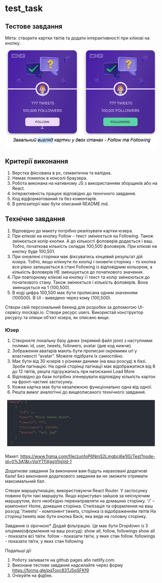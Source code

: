 # test_task

## Тестове завдання

Мета: створити картки твітів та додати інтерактивності при клікові на кнопку.

![cards png](./assets/tweet_cards.png)

## Критерії виконання

1. Верстка фіксована в рх, семантична та валідна.
2. Немає помилок в консолі браузера.
3. Робота виконана на нативному JS з використанням зборщиків або на React.
4. Інтерактивність працює відповідно до технічного завдання.
5. Код відформатований та без коментарів.
6. В репозиторії має бути описаний README.md.

## Технічне завдання

1. Відповідно до макету потрібно реалізувати картки юзера.
2. При клікові на кнопку Follow - текст змінюється на Following. Також
   змінюється колір кнопки. А до кількості фоловерів додається і ваш. Тобто,
   початкова кількість складає 100,500 фоловерів. При клікові на кнопку буде
   100,501.
3. При оновлені сторінки має фіксуватись кінцевий результат дій юзера. Тобто,
   якщо клікнути по кнопці і оновити сторінку - то кнопка все рівно залишається
   в стані Following із відповідним кольором, а кількість фоловерів НЕ
   зменшується до початкового значення.
4. При повторному клікові на кнопку її текст та колір змінюються до початкового
   стану. Також змінюється і кількість фоловерів. Вона зменшується на 1
   (100,500).
5. В коді цифра 100,500 має бути прописана одним значенням (100500). В UI -
   виведено через кому (100,500).

Створи свій персональний бекенд для розробки за допомогою UI-сервісу mockapi.io.
Створи ресурс users. Використай конструктор ресурсу та опиши об'єкт юзера, як
описано вище.

### Юзер

1. Створюєте локальну базу даних (окремий файл json) з наступними полями: id,
   user, tweets, followers, avatar (див код нижче).
2. Зображення аватарів мають бути прописані окремими url у властивості “avatar”.
   Можете підібрати їх самостійно.
3. Має бути від 30 юзерів з різними даними (на ваш розсуд) в базі. Зроби
   пагінацію. На одній сторінці пагінації має відображатися від 8 до 12 твітів,
   решта підгружатись при натисканні Load More
4. Відповідно до бази потрібно згенерувати відповідну кількість карток на
   фронт-частині застосунку.
5. Кожна картка має бути незалежною функціонально одна від одної.
6. Решта вимог аналогічні до вищеописаного технічного завдання.

![cards png](./assets/user_data.png)

Макет:
https://www.figma.com/file/zun1oP6NmS2Lmgbcj6e1IG/Test?node-id=0%3A1&t=VoiYTfiXggVItgVd-1

Додаткове завдання За виконання вам будуть нараховані додаткові бали! Без
виконання додаткового завдання ви не зможете отримати максимальний бал.

Створи маршрутизацію, використовуючи React Router. У застосунку повинні бути
такі маршрути. Якщо користувач зайшов за неіснуючим маршрутом, його необхідно
перенаправляти на домашню сторінку. '/' – компонент Home, домашня сторінка.
Стилізація та оформлення на ваш розсуд '/tweets’ - компонент tweets, сторінка із
відображенням твітів На сторінці tweets має бути кнопка Back, яка веде на
головну сторінку.

Завдання із зірочкою\* Додай фільтрацію. Це має бути Dropdown із 3
опціями(оформлення на ваш розсуд): show all, follow, followings show all -
показати всі твіти. follow - показати твіти, у яких стан follow. followings -
показати твіти, у яких стан following

Подальші дії

1. Роботу заливаєте на github pages або netlify.com.
2. Виконане тестове завдання надсилайте через форму
   https://forms.gle/pqTovc83TJ5qSFKf9
3. Очікуйте на фідбек.
